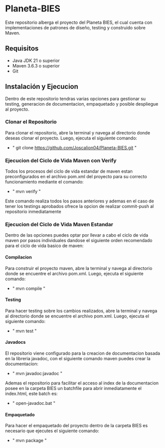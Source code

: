 # Planeta-BIES
Este repositorio alberga el proyecto del Planeta BIES, el cual cuenta con implementaciones de patrones de diseño, testing y construido sobre Maven.

## Requisitos

- Java JDK 21 o superior
- Maven 3.6.3 o superior
- Git

## Instalación y Ejecucion
Dentro de este repositorio tendras varias opciones para gestionar su testing, generacion de documentacion, empaquetado y posible despliegue al proyecto.

### Clonar el Repositorio

Para clonar el repositorio, abre la terminal y navega al directorio donde deseas clonar el proyecto. Luego, ejecuta el siguiente comando:
- " git clone https://github.com/Joscalion04/Planeta-BIES.git "

### Ejecucion del Ciclo de Vida Maven con Verify
Todos los procesos del ciclo de vida estandar de maven estan preconfigurados en el archivo pom.xml del proyecto para su correcto funcionamiento mediante el comando:
- " mvn verify "
  
Este comando realiza todos los pasos anteriores y ademas en el caso de tener los testings aprobados ofrece la opcion de realizar commit-push al repositorio inmediatamente

### Ejecucion del Ciclo de Vida Maven Estandar
Dentro de las opciones puedes optar por llevar a cabo el ciclo de vida maven por pasos individuales dandose el siguiente orden recomendado para el ciclo de vida basico de maven:

#### Compilacion
Para construir el proyecto maven, abre la terminal y navega al directorio donde se encuentre el archivo pom.xml. Luego, ejecuta el siguiente comando:
- " mvn compile "

#### Testing
Para hacer testing sobre los cambios realizados, abre la terminal y navega al directorio donde se encuentre el archivo pom.xml. Luego, ejecuta el siguiente comando:
- " mvn test "

#### Javadocs
El repositorio viene configurado para la creacion de documentacion basada en la libreria javadoc, con el siguiente comando maven puedes crear la documentacion:
- " mvn javadoc:javadoc "

Ademas el repositorio para facilitar el acceso al index de la documentacion posee en la carpeta BIES un batchfile para abrir inmediatamente el index.html, este batch es:
- " open-javadoc.bat "

#### Empaquetado 
Para hacer el empaquetado del proyecto dentro de la carpeta BIES es necesario que ejecutes el siguiente comando:
 - " mvn package "



